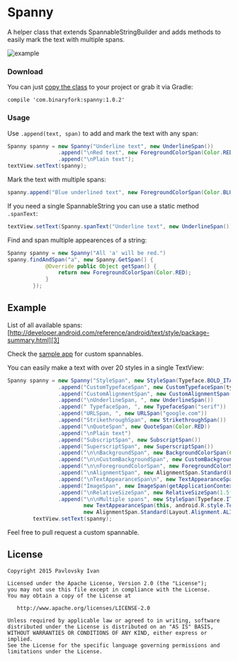 # Spanny
A helper class that extends SpannableStringBuilder and adds methods to easily mark the text with multiple spans.

![example](http://i.imgur.com/NPnl0yy.png?1)

### Download
You can just [copy the class][1] to your project or grab it via Gradle:
```
compile 'com.binaryfork:spanny:1.0.2'
```

### Usage
Use `.append(text, span)` to add and mark the text with any span:
```java
Spanny spanny = new Spanny("Underline text", new UnderlineSpan())
                .append("\nRed text", new ForegroundColorSpan(Color.RED))
                .append("\nPlain text");
textView.setText(spanny);
```
Mark the text with multiple spans: 
```java
spanny.append("Blue underlined text", new ForegroundColorSpan(Color.BLUE), new UnderlineSpan());
```
If you need a single SpannableString you can use a static method `.spanText`:
```java
textView.setText(Spanny.spanText("Underline text", new UnderlineSpan()));
```
Find and span multiple appearences of a string:
```java
Spanny spanny = new Spanny("All 'a' will be red.")
spanny.findAndSpan("a", new Spanny.GetSpan() {
            @Override public Object getSpan() {
                return new ForegroundColorSpan(Color.RED);
            }
        });
```
 
Example
--------
List of all available spans: [http://developer.android.com/reference/android/text/style/package-summary.html][3]

Check the [sample app][2] for custom spannables.

You can easily make a text with over 20 styles in a single TextView:

```java
Spanny spanny = new Spanny("StyleSpan", new StyleSpan(Typeface.BOLD_ITALIC))
                .append("CustomTypefaceSpan", new CustomTypefaceSpan(typeface))
                .append("CustomAlignmentSpan", new CustomAlignmentSpan(CustomAlignmentSpan.RIGHT_TOP))
                .append("\nUnderlineSpan, ", new UnderlineSpan())
                .append(" TypefaceSpan, ", new TypefaceSpan("serif"))
                .append("URLSpan, ", new URLSpan("google.com"))
                .append("StrikethroughSpan", new StrikethroughSpan())
                .append("\nQuoteSpan", new QuoteSpan(Color.RED))
                .append("\nPlain text")
                .append("SubscriptSpan", new SubscriptSpan())
                .append("SuperscriptSpan", new SuperscriptSpan())
                .append("\n\nBackgroundSpan", new BackgroundColorSpan(Color.LTGRAY))
                .append("\n\nCustomBackgroundSpan", new CustomBackgroundSpan(Color.DKGRAY, dp(16)))
                .append("\n\nForegroundColorSpan", new ForegroundColorSpan(Color.LTGRAY))
                .append("\nAlignmentSpan", new AlignmentSpan.Standard(Layout.Alignment.ALIGN_CENTER))
                .append("\nTextAppearanceSpan\n", new TextAppearanceSpan(this, android.R.style.TextAppearance_Medium))
                .append("ImageSpan", new ImageSpan(getApplicationContext(), R.mipmap.ic_launcher))
                .append("\nRelativeSizeSpan", new RelativeSizeSpan(1.5f))
                .append("\n\nMultiple spans", new StyleSpan(Typeface.ITALIC), new UnderlineSpan(),
                        new TextAppearanceSpan(this, android.R.style.TextAppearance_Large),
                        new AlignmentSpan.Standard(Layout.Alignment.ALIGN_CENTER), new BackgroundColorSpan(Color.LTGRAY));
        textView.setText(spanny);
```

Feel free to pull request a custom spannable.

License
--------

    Copyright 2015 Pavlovsky Ivan

    Licensed under the Apache License, Version 2.0 (the "License");
    you may not use this file except in compliance with the License.
    You may obtain a copy of the License at

       http://www.apache.org/licenses/LICENSE-2.0

    Unless required by applicable law or agreed to in writing, software
    distributed under the License is distributed on an "AS IS" BASIS,
    WITHOUT WARRANTIES OR CONDITIONS OF ANY KIND, either express or implied.
    See the License for the specific language governing permissions and
    limitations under the License.

 [1]: https://github.com/binaryfork/Spanny/blob/master/spanny/src/main/java/com/binaryfork/spanny/Spanny.java
 [2]: https://github.com/binaryfork/Spanny/blob/master/app/src/main/java/com/binaryfork/spannysample/
 [3]: http://developer.android.com/reference/android/text/style/package-summary.html
